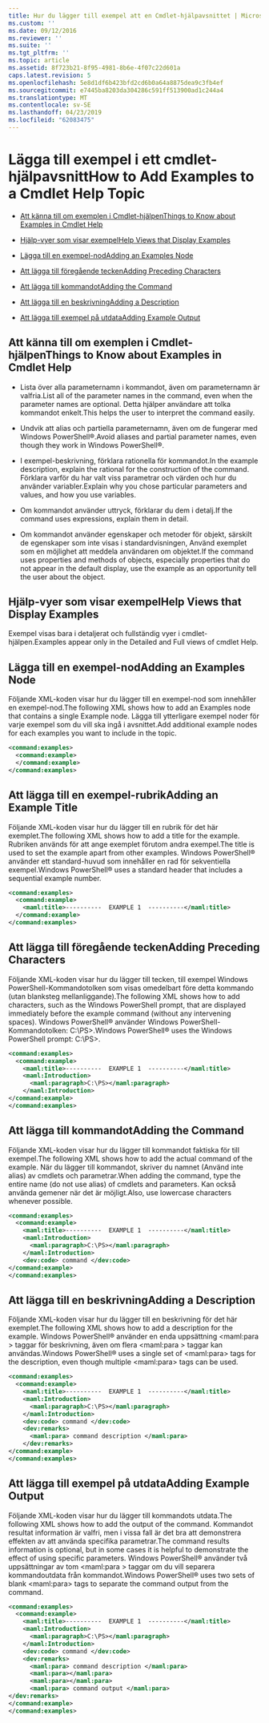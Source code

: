 ```yaml
---
title: Hur du lägger till exempel att en Cmdlet-hjälpavsnittet | Microsoft Docs
ms.custom: ''
ms.date: 09/12/2016
ms.reviewer: ''
ms.suite: ''
ms.tgt_pltfrm: ''
ms.topic: article
ms.assetid: 8f723b21-8f95-4981-8b6e-4f07c22d601a
caps.latest.revision: 5
ms.openlocfilehash: 5e8d1df6b423bfd2cd6b0a64a8875dea9c3fb4ef
ms.sourcegitcommit: e7445ba8203da304286c591ff513900ad1c244a4
ms.translationtype: MT
ms.contentlocale: sv-SE
ms.lasthandoff: 04/23/2019
ms.locfileid: "62083475"
---
```

# <a name="how-to-add-examples-to-a-cmdlet-help-topic"></a><span data-ttu-id="4d717-102">Lägga till exempel i ett cmdlet-hjälpavsnitt</span><span class="sxs-lookup"><span data-stu-id="4d717-102">How to Add Examples to a Cmdlet Help Topic</span></span>

- [<span data-ttu-id="4d717-103">Att känna till om exemplen i Cmdlet-hjälpen</span><span class="sxs-lookup"><span data-stu-id="4d717-103">Things to Know about Examples in Cmdlet Help</span></span>](#Things-to-Know-about-Examples-in-Cmdlet-Help)

- [<span data-ttu-id="4d717-104">Hjälp-vyer som visar exempel</span><span class="sxs-lookup"><span data-stu-id="4d717-104">Help Views that Display Examples</span></span>](#Help-Views-that-Display-Examples)

- [<span data-ttu-id="4d717-105">Lägga till en exempel-nod</span><span class="sxs-lookup"><span data-stu-id="4d717-105">Adding an Examples Node</span></span>](#Adding-an-Examples-Node)

- [<span data-ttu-id="4d717-106">Att lägga till föregående tecken</span><span class="sxs-lookup"><span data-stu-id="4d717-106">Adding Preceding Characters</span></span>](#Adding-Preceding-Characters)

- [<span data-ttu-id="4d717-107">Att lägga till kommandot</span><span class="sxs-lookup"><span data-stu-id="4d717-107">Adding the Command</span></span>](#Adding-the-Command)

- [<span data-ttu-id="4d717-108">Att lägga till en beskrivning</span><span class="sxs-lookup"><span data-stu-id="4d717-108">Adding a Description</span></span>](#Adding-a-Description)

- [<span data-ttu-id="4d717-109">Att lägga till exempel på utdata</span><span class="sxs-lookup"><span data-stu-id="4d717-109">Adding Example Output</span></span>](#Adding-Example-Output)

## <a name="things-to-know-about-examples-in-cmdlet-help"></a><span data-ttu-id="4d717-110">Att känna till om exemplen i Cmdlet-hjälpen</span><span class="sxs-lookup"><span data-stu-id="4d717-110">Things to Know about Examples in Cmdlet Help</span></span>

- <span data-ttu-id="4d717-111">Lista över alla parameternamn i kommandot, även om parameternamn är valfria.</span><span class="sxs-lookup"><span data-stu-id="4d717-111">List all of the parameter names in the command, even when the parameter names are optional.</span></span> <span data-ttu-id="4d717-112">Detta hjälper användare att tolka kommandot enkelt.</span><span class="sxs-lookup"><span data-stu-id="4d717-112">This helps the user to interpret the command easily.</span></span>

- <span data-ttu-id="4d717-113">Undvik att alias och partiella parameternamn, även om de fungerar med Windows PowerShell®.</span><span class="sxs-lookup"><span data-stu-id="4d717-113">Avoid aliases and partial parameter names, even though they work in Windows PowerShell®.</span></span>

- <span data-ttu-id="4d717-114">I exempel-beskrivning, förklara rationella för kommandot.</span><span class="sxs-lookup"><span data-stu-id="4d717-114">In the example description, explain the rational for the construction of the command.</span></span> <span data-ttu-id="4d717-115">Förklara varför du har valt viss parametrar och värden och hur du använder variabler.</span><span class="sxs-lookup"><span data-stu-id="4d717-115">Explain why you chose particular parameters and values, and how you use variables.</span></span>

- <span data-ttu-id="4d717-116">Om kommandot använder uttryck, förklarar du dem i detalj.</span><span class="sxs-lookup"><span data-stu-id="4d717-116">If the command uses expressions, explain them in detail.</span></span>

- <span data-ttu-id="4d717-117">Om kommandot använder egenskaper och metoder för objekt, särskilt de egenskaper som inte visas i standardvisningen, Använd exemplet som en möjlighet att meddela användaren om objektet.</span><span class="sxs-lookup"><span data-stu-id="4d717-117">If the command uses properties and methods of objects, especially properties that do not appear in the default display, use the example as an opportunity tell the user about the object.</span></span>

## <a name="help-views-that-display-examples"></a><span data-ttu-id="4d717-118">Hjälp-vyer som visar exempel</span><span class="sxs-lookup"><span data-stu-id="4d717-118">Help Views that Display Examples</span></span>

<span data-ttu-id="4d717-119">Exempel visas bara i detaljerat och fullständig vyer i cmdlet-hjälpen.</span><span class="sxs-lookup"><span data-stu-id="4d717-119">Examples appear only in the Detailed and Full views of cmdlet Help.</span></span>

## <a name="adding-an-examples-node"></a><span data-ttu-id="4d717-120">Lägga till en exempel-nod</span><span class="sxs-lookup"><span data-stu-id="4d717-120">Adding an Examples Node</span></span>

<span data-ttu-id="4d717-121">Följande XML-koden visar hur du lägger till en exempel-nod som innehåller en exempel-nod.</span><span class="sxs-lookup"><span data-stu-id="4d717-121">The following XML shows how to add an Examples node that contains a single Example node.</span></span> <span data-ttu-id="4d717-122">Lägga till ytterligare exempel noder för varje exempel som du vill ska ingå i avsnittet.</span><span class="sxs-lookup"><span data-stu-id="4d717-122">Add additional example nodes for each examples you want to include in the topic.</span></span>

```xml
<command:examples>
  <command:example>
  </command:example>
</command:examples>
```

## <a name="adding-an-example-title"></a><span data-ttu-id="4d717-123">Att lägga till en exempel-rubrik</span><span class="sxs-lookup"><span data-stu-id="4d717-123">Adding an Example Title</span></span>

<span data-ttu-id="4d717-124">Följande XML-koden visar hur du lägger till en rubrik för det här exemplet.</span><span class="sxs-lookup"><span data-stu-id="4d717-124">The following XML shows how to add a title for the example.</span></span> <span data-ttu-id="4d717-125">Rubriken används för att ange exemplet förutom andra exempel.</span><span class="sxs-lookup"><span data-stu-id="4d717-125">The title is used to set the example apart from other examples.</span></span> <span data-ttu-id="4d717-126">Windows PowerShell® använder ett standard-huvud som innehåller en rad för sekventiella exempel.</span><span class="sxs-lookup"><span data-stu-id="4d717-126">Windows PowerShell® uses a standard header that includes a sequential example number.</span></span>

```xml
<command:examples>
  <command:example>
    <maml:title>----------  EXAMPLE 1  ----------</maml:title>
  </command:example>
</command:examples>
```

## <a name="adding-preceding-characters"></a><span data-ttu-id="4d717-127">Att lägga till föregående tecken</span><span class="sxs-lookup"><span data-stu-id="4d717-127">Adding Preceding Characters</span></span>

<span data-ttu-id="4d717-128">Följande XML-koden visar hur du lägger till tecken, till exempel Windows PowerShell-Kommandotolken som visas omedelbart före detta kommando (utan blanksteg mellanliggande).</span><span class="sxs-lookup"><span data-stu-id="4d717-128">The following XML shows how to add characters, such as the Windows PowerShell prompt, that are displayed immediately before the example command (without any intervening spaces).</span></span> <span data-ttu-id="4d717-129">Windows PowerShell® använder Windows PowerShell-Kommandotolken: C:\PS>.</span><span class="sxs-lookup"><span data-stu-id="4d717-129">Windows PowerShell® uses the Windows PowerShell prompt: C:\PS>.</span></span>

```xml
<command:examples>
  <command:example>
    <maml:title>----------  EXAMPLE 1  ----------</maml:title>
    <maml:Introduction>
      <maml:paragraph>C:\PS></maml:paragraph>
    </maml:Introduction>
</command:example>
</command:examples>
```

## <a name="adding-the-command"></a><span data-ttu-id="4d717-130">Att lägga till kommandot</span><span class="sxs-lookup"><span data-stu-id="4d717-130">Adding the Command</span></span>

<span data-ttu-id="4d717-131">Följande XML-koden visar hur du lägger till kommandot faktiska för till exempel.</span><span class="sxs-lookup"><span data-stu-id="4d717-131">The following XML shows how to add the actual command of the example.</span></span> <span data-ttu-id="4d717-132">När du lägger till kommandot, skriver du namnet (Använd inte alias) av cmdlets och parametrar.</span><span class="sxs-lookup"><span data-stu-id="4d717-132">When adding the command, type the entire name (do not use alias) of cmdlets and parameters.</span></span> <span data-ttu-id="4d717-133">Kan också använda gemener när det är möjligt.</span><span class="sxs-lookup"><span data-stu-id="4d717-133">Also, use lowercase characters whenever possible.</span></span>

```xml
<command:examples>
  <command:example>
    <maml:title>----------  EXAMPLE 1  ----------</maml:title>
    <maml:Introduction>
      <maml:paragraph>C:\PS></maml:paragraph>
    </maml:Introduction>
    <dev:code> command </dev:code>
</command:example>
</command:examples>
```

## <a name="adding-a-description"></a><span data-ttu-id="4d717-134">Att lägga till en beskrivning</span><span class="sxs-lookup"><span data-stu-id="4d717-134">Adding a Description</span></span>

<span data-ttu-id="4d717-135">Följande XML-koden visar hur du lägger till en beskrivning för det här exemplet.</span><span class="sxs-lookup"><span data-stu-id="4d717-135">The following XML shows how to add a description for the example.</span></span> <span data-ttu-id="4d717-136">Windows PowerShell® använder en enda uppsättning \<maml:para > taggar för beskrivning, även om flera \<maml:para > taggar kan användas.</span><span class="sxs-lookup"><span data-stu-id="4d717-136">Windows PowerShell® uses a single set of \<maml:para> tags for the description, even though multiple \<maml:para> tags can be used.</span></span>

```xml
<command:examples>
  <command:example>
    <maml:title>----------  EXAMPLE 1  ----------</maml:title>
    <maml:Introduction>
      <maml:paragraph>C:\PS></maml:paragraph>
    </maml:Introduction>
    <dev:code> command </dev:code>
    <dev:remarks>
      <maml:para> command description </maml:para>
    </dev:remarks>
</command:example>
</command:examples>
```

## <a name="adding-example-output"></a><span data-ttu-id="4d717-137">Att lägga till exempel på utdata</span><span class="sxs-lookup"><span data-stu-id="4d717-137">Adding Example Output</span></span>

<span data-ttu-id="4d717-138">Följande XML-koden visar hur du lägger till kommandots utdata.</span><span class="sxs-lookup"><span data-stu-id="4d717-138">The following XML shows how to add the output of the command.</span></span> <span data-ttu-id="4d717-139">Kommandot resultat information är valfri, men i vissa fall är det bra att demonstrera effekten av att använda specifika parametrar.</span><span class="sxs-lookup"><span data-stu-id="4d717-139">The command results information is optional, but in some cases it is helpful to demonstrate the effect of using specific parameters.</span></span> <span data-ttu-id="4d717-140">Windows PowerShell® använder två uppsättningar av tom \<maml:para > taggar om du vill separera kommandoutdata från kommandot.</span><span class="sxs-lookup"><span data-stu-id="4d717-140">Windows PowerShell® uses two sets of blank \<maml:para> tags to separate the command output from the command.</span></span>

```xml
<command:examples>
  <command:example>
    <maml:title>----------  EXAMPLE 1  ----------</maml:title>
    <maml:Introduction>
      <maml:paragraph>C:\PS></maml:paragraph>
    </maml:Introduction>
    <dev:code> command </dev:code>
    <dev:remarks>
      <maml:para> command description </maml:para>
      <maml:para></maml:para>
      <maml:para></maml:para>
      <maml:para> command output </maml:para>
</dev:remarks>
</command:example>
</command:examples>
```